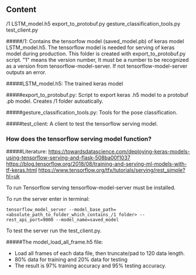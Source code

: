 ## Content

/1
LSTM_model.h5
export_to_protobuf.py
gesture_classification_tools.py
test_client.py

#####/1: 
Contains the tensorfow model (saved_model.pb) of keras model LSTM_model.h5. The tensorflow model is needed for serving of keras model during production. This folder is created with export_to_protobuf.py script. "1" means the version number, It must be a number to be recognized as a version from tensorflow-model-server. If not tensorflow-model-server outputs an error.

#####LSTM_model.h5:
The trained keras model

#####export_to_protobuf.py:
Script to export keras .h5 model to a protobuf .pb model. Creates /1 folder autoatically.

#####gesture_classification_tools.py:
Tools for the pose classification.

#####test_client: 
A client to test the tensorflow serving model.


### How does the tensorflow serving model function?

#####Literature:
https://towardsdatascience.com/deploying-keras-models-using-tensorflow-serving-and-flask-508ba00f1037
https://blog.tensorflow.org/2018/08/training-and-serving-ml-models-with-tf-keras.html
https://www.tensorflow.org/tfx/tutorials/serving/rest_simple?hl=uk

To run Tensorflow serving tensorflow-model-server must be installed.

To run the server enter in terminal:

```
tensorflow_model_server --model_base_path=<absolute_path_to_folder_which_contains_/1 folder> --rest_api_port=9000 --model_name=saved_model
```

To test the server run the test_client.py.


#####The model_load_all_frame.h5 file:
- Load all frames of each data file, then truncate/pad to 120 data length. 
- 80% data for training and 20% data for testing
- The result is 97% training accuracy and 95% testing accuracy.

